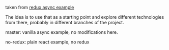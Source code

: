 taken from [redux async example](https://github.com/reactjs/redux/tree/no-babel-hmre/examples/async)

The idea is to use that as a starting point and explore different technologies from there, probably in different branches of the project.

master: vanilla async example, no modifications here.

no-redux: plain react example, no redux
